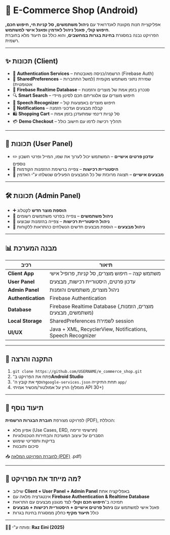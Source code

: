 # 🛒 E-Commerce Shop (Android)

אפליקציית חנות מקוונת לאנדרואיד עם **ניהול משתמשים, סל קניות חי, חיפוש חכם, חיפוש קולי, פאנל ניהול לאדמין ופאנל אישי למשתמש**.  
הפרויקט נבנה במסגרת **בחינת בגרות במחשבים**, והוא כולל גם תיעוד מלא בחוברת רשמית.

---

## ✨ תכונות (Client)
- 🔐 **Authentication Services** – הרשמה/כניסה מאובטחת (Firebase Auth)  
- 💾 **SharedPreferences** – שמירת נתוני משתמש מקומית (למשל התחברות אוטומטית)  
- 🔄 **Firebase Realtime Database** – סנכרון בזמן אמת של מוצרים והזמנות  
- 🔍 **Smart Search** – חיפוש מוצרים עם אלגוריתם חכם לסינון מיידי  
- 🎤 **Speech Recognizer** – חיפוש מוצרים באמצעות קול  
- 🔔 **Notifications** – קבלת מבצעים ועדכוני הזמנה  
- 🛍️ **Shopping Cart** – סל קניות דינמי שמתעדכן בזמן אמת  
- 💳 **Demo Checkout** – תהליך רכישה לדמו עם חישוב כולל  

---

## 👤 תכונות (User Panel)
- ✏️ **עדכון פרטים אישיים** – המשתמש יכול לערוך את שמו, המייל ופרטי חשבון נוספים  
- 📜 **היסטוריית רכישות** – צפייה ברשימת ההזמנות הקודמות  
- 🎉 **מבצעים אישיים** – תצוגה מרוכזת של כל המבצעים הפעילים שנשלחו ע"י האדמין  

---

## 🛠️ תכונות (Admin Panel)
- ➕ **הוספת מוצר חדש** לקטלוג  
- 👥 **ניהול משתמשים** – צפייה בפרטי משתמשים רשומים  
- 📜 **ניהול היסטוריית רכישות** – צפייה בהזמנות שבוצעו  
- 🎉 **ניהול מבצעים** – הוספת מבצעים חדשים הנשלחים כהתראות ללקוחות  

---

## 📊 מבנה המערכת

| רכיב | תיאור |
|------|--------|
| **Client App** | משתמש קצה – חיפוש מוצרים, סל קניות, פרופיל אישי |
| **User Panel** | עדכון פרטים, היסטוריית רכישות, מבצעים |
| **Admin Panel** | ניהול מוצרים, משתמשים והזמנות |
| **Authentication** | Firebase Authentication |
| **Database** | Firebase Realtime Database (מוצרים, הזמנות, משתמשים, מבצעים) |
| **Local Storage** | SharedPreferences לשמירת session |
| **UI/UX** | Java + XML, RecyclerView, Notifications, Speech Recognizer |

---

## 🚀 התקנה והרצה
1. `git clone https://github.com/USERNAME/e_commerce_shop.git`  
2. פתח את הפרויקט ב־**Android Studio**  
3. הוסף את קובץ ה־`google-services.json` תחת התיקייה `app/`  
4. הרץ על אמולטור/מכשיר אמיתי (מומלץ API 30+)  

---

## 📑 תיעוד נוסף
לפרויקט מצורפת **חוברת הבגרות הרשמית** (PDF), הכוללת:
- אפיון מלא (Use Cases, ERD, תרשימי זרימה)  
- הסברים על עיצוב המערכת והבחירות הטכנולוגיות  
- בדיקות ותסריטי שימוש  
- סיכום ותובנות  

📥 [לחוברת הפרויקט המלאה (PDF)](./docs/Raz_Eini_25.pdf)
.pdf)

---

## 🧩 מה מייחד את הפרויקט?
- שילוב **Client + User Panel + Admin Panel** באפליקציה אחת  
- אינטגרציה מלאה עם **Firebase Authentication & Realtime Database**  
- תמיכה ב־**חיפוש חכם וקולי** לצד מנגנון מבצעים עם התראות  
- פאנל אישי למשתמש עם **ניהול פרטים אישיים + היסטוריית רכישות + מבצעים**  
- כולל **תיעוד מקיף** כחלק ממסגרת בחינת בגרות  

---

👨‍💻 פותח ע"י: **Raz Eini (2025)**

